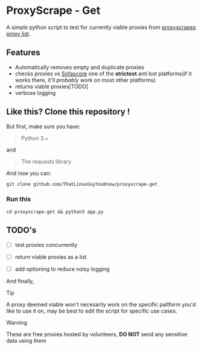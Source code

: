 # ProxyScrape - Get

A simple python script to test for currently viable proxies from [proxyscrapes proxy list]('https://proxyscrape.com/free-proxy-list').

## Features

* Automatically removes empty and duplicate proxies
* checks proxies vs [Sofascore]('https://sofascore.com') one of the **strictest** anti bot platforms(if it works there, it'll *probably* work on most other platforms)
* returns viable proxies[TODO]
* verbose logging

## Like this? Clone this repository !

But first, make sure you have:

> Python 3.+ 

and

> The requests library

And now you can:

```
git clone github.com/ThatLinuxGuyYouKnow/proxyscrape-get
```

### Run this

```
cd proxyscrape-get && python3 app.py
```

## TODO's
- [ ] test proxies concurrently
- [ ] return viable proxies as a list
- [ ] add optioning to reduce noisy logging


And finally,


> [!TIP]
> A proxy deemed viable won't necesarily work on the specific paltform you'd like to use it on, may be best to edit the script for specific use cases.

> [!WARNING]
> These are free proxies hosted by volunteers, **DO NOT** send any sensitive data using them



